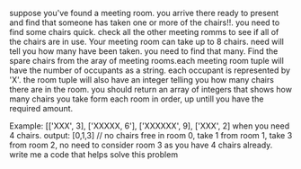 suppose you've found a meeting room. you arrive there ready to present and find that someone has taken one or more of the chairs!!.
you need to find some chairs quick. check all the other meeting romms to see if all of the chairs are in use. Your meeting room can take up to 8 chairs.
need will tell you how many have been taken. you need to find that many.
Find the spare chairs from the aray of meeting rooms.each meeting room tuple will have the number of occupants as a string.
each occupant is represented by 'X'. the room tuple will also have an integer telling you how many chairs there are in the room. 
you should return an array of integers that shows how many chairs you take form each room in order, up untill you have the required amount. 

Example: [['XXX', 3], ['XXXXX, 6'], ['XXXXXX', 9], ['XXX', 2] when you need 4 chairs. 
output: [0,1,3] // no chairs free in room 0, take 1 from room 1, take 3 from room 2, no need to consider room 3 as you have 4 chairs already. write me a code that helps solve this problem
